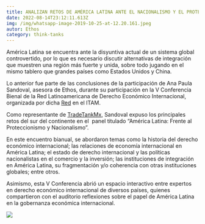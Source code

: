 ```yaml
---
title: ANALIZAN RETOS DE AMÉRICA LATINA ANTE EL NACIONALISMO Y EL PROTECCIONISMO
date: 2022-08-14T23:12:11.613Z
img: /img/whatsapp-image-2019-10-25-at-12.20.161.jpeg
autor: Ethos
category: think-tanks
---
```

<!--StartFragment-->

América Latina se encuentra ante la disyuntiva actual de un sistema global controvertido, por lo que es necesario discutir alternativas de integración que muestren una región más fuerte y unida, sobre todo jugando en el mismo tablero que grandes países como Estados Unidos y China.

Lo anterior fue parte de las conclusiones de la participación de Ana Paula Sandoval, asesora de Ethos, durante su participación en la V Conferencia Bienal de la Red Latinoamericana de Derecho Económico Internacional, organizada por dicha [Red](http://cdei.itam.mx/es/evento/v-conferencia-bienal-de-la-red-latinoamericana-de-derecho-economico-internacional) en el ITAM.

Como representante de [TradeTankMx](http://tradetankmx.com/), Sandoval expuso los principales retos del sur del continente en el  panel titulado “América Latina: Frente al Proteccionismo y Nacionalismo”.

En este encuentro bianual, se abordaron temas como la historia del derecho económico internacional; las relaciones de economía internacional en América Latina; el estado de derecho internacional y las políticas nacionalistas en el comercio y la inversión; las instituciones de integración en América Latina, su fragmentación y/o coherencia con otras instituciones globales; entre otros.

Asimismo, esta V Conferencia abrió un espacio interactivo entre expertos en derecho económico internacional de diversos países, quienes compartieron con el auditorio reflexiones sobre el papel de América Latina en la gobernanza económica internacional.

[![](https://www.ethos.org.mx/wp-content/uploads/2019/10/WhatsApp-Image-2019-10-25-at-12.20.161.jpeg)](https://www.ethos.org.mx/wp-content/uploads/2019/10/WhatsApp-Image-2019-10-25-at-12.20.161-1024x527.jpeg)

<!--EndFragment-->